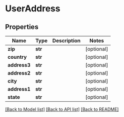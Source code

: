 # UserAddress

## Properties
Name | Type | Description | Notes
------------ | ------------- | ------------- | -------------
**zip** | **str** |  | [optional] 
**country** | **str** |  | [optional] 
**address3** | **str** |  | [optional] 
**address2** | **str** |  | [optional] 
**city** | **str** |  | [optional] 
**address1** | **str** |  | [optional] 
**state** | **str** |  | [optional] 

[[Back to Model list]](../README.md#documentation-for-models) [[Back to API list]](../README.md#documentation-for-api-endpoints) [[Back to README]](../README.md)


